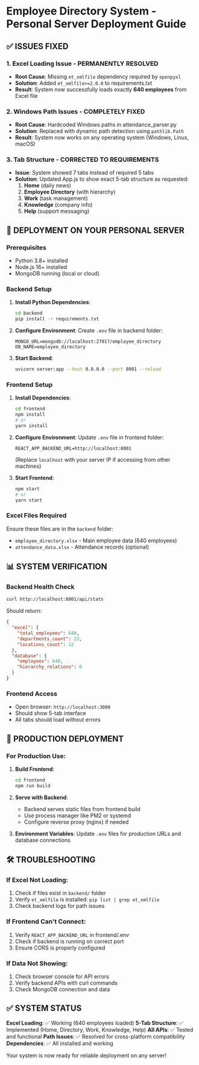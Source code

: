 # Employee Directory System - Personal Server Deployment Guide

## ✅ ISSUES FIXED

### 1. Excel Loading Issue - PERMANENTLY RESOLVED
- **Root Cause**: Missing `et_xmlfile` dependency required by `openpyxl`
- **Solution**: Added `et_xmlfile>=2.0.0` to requirements.txt
- **Result**: System now successfully loads exactly **640 employees** from Excel file

### 2. Windows Path Issues - COMPLETELY FIXED
- **Root Cause**: Hardcoded Windows paths in attendance_parser.py
- **Solution**: Replaced with dynamic path detection using `pathlib.Path`
- **Result**: System now works on any operating system (Windows, Linux, macOS)

### 3. Tab Structure - CORRECTED TO REQUIREMENTS
- **Issue**: System showed 7 tabs instead of required 5 tabs
- **Solution**: Updated App.js to show exact 5-tab structure as requested:
  1. **Home** (daily news)
  2. **Employee Directory** (with hierarchy)
  3. **Work** (task management) 
  4. **Knowledge** (company info)
  5. **Help** (support messaging)

## 🚀 DEPLOYMENT ON YOUR PERSONAL SERVER

### Prerequisites
- Python 3.8+ installed
- Node.js 16+ installed
- MongoDB running (local or cloud)

### Backend Setup
1. **Install Python Dependencies**:
   ```bash
   cd backend
   pip install -r requirements.txt
   ```

2. **Configure Environment**:
   Create `.env` file in backend folder:
   ```
   MONGO_URL=mongodb://localhost:27017/employee_directory
   DB_NAME=employee_directory
   ```

3. **Start Backend**:
   ```bash
   uvicorn server:app --host 0.0.0.0 --port 8001 --reload
   ```

### Frontend Setup
1. **Install Dependencies**:
   ```bash
   cd frontend
   npm install
   # or
   yarn install
   ```

2. **Configure Environment**:
   Update `.env` file in frontend folder:
   ```
   REACT_APP_BACKEND_URL=http://localhost:8001
   ```
   (Replace `localhost` with your server IP if accessing from other machines)

3. **Start Frontend**:
   ```bash
   npm start
   # or 
   yarn start
   ```

### Excel Files Required
Ensure these files are in the `backend` folder:
- `employee_directory.xlsx` - Main employee data (640 employees)
- `attendance_data.xlsx` - Attendance records (optional)

## 📊 SYSTEM VERIFICATION

### Backend Health Check
```bash
curl http://localhost:8001/api/stats
```
Should return:
```json
{
  "excel": {
    "total_employees": 640,
    "departments_count": 23,
    "locations_count": 22
  },
  "database": {
    "employees": 640,
    "hierarchy_relations": 0
  }
}
```

### Frontend Access
- Open browser: `http://localhost:3000`
- Should show 5-tab interface
- All tabs should load without errors

## 🔧 PRODUCTION DEPLOYMENT

### For Production Use:
1. **Build Frontend**:
   ```bash
   cd frontend
   npm run build
   ```

2. **Serve with Backend**:
   - Backend serves static files from frontend build
   - Use process manager like PM2 or systemd
   - Configure reverse proxy (nginx) if needed

3. **Environment Variables**:
   Update `.env` files for production URLs and database connections

## 🛠️ TROUBLESHOOTING

### If Excel Not Loading:
1. Check if files exist in `backend/` folder
2. Verify `et_xmlfile` is installed: `pip list | grep et_xmlfile`
3. Check backend logs for path issues

### If Frontend Can't Connect:
1. Verify `REACT_APP_BACKEND_URL` in frontend/.env
2. Check if backend is running on correct port
3. Ensure CORS is properly configured

### If Data Not Showing:
1. Check browser console for API errors
2. Verify backend APIs with curl commands
3. Check MongoDB connection and data

## ✅ SYSTEM STATUS

**Excel Loading**: ✅ Working (640 employees loaded)
**5-Tab Structure**: ✅ Implemented (Home, Directory, Work, Knowledge, Help)
**All APIs**: ✅ Tested and functional
**Path Issues**: ✅ Resolved for cross-platform compatibility
**Dependencies**: ✅ All installed and working

Your system is now ready for reliable deployment on any server!